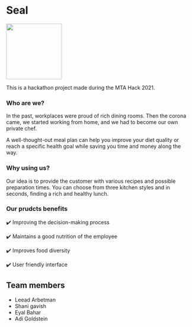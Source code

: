 # Seal 
<img src="https://user-images.githubusercontent.com/72739568/126998705-4a52ea3a-0b40-400a-b04c-dcedfda20899.png" width="150" height="150">

This is a hackathon project made during the MTA Hack 2021.

### **Who are we?**
In the past, workplaces were proud of rich dining rooms. Then the corona came, we started working from home, and we had to become our own private chef.

A well-thought-out meal plan can help you improve your diet quality or reach a specific health goal while saving you time and money along the way.

### Why using us?
Our idea is to provide the customer with various recipes and possible preparation times. You can choose from three kitchen styles and in seconds, finding a rich and healthy lunch.

### Our prudcts benefits
:heavy_check_mark: Improving the decision-making process

:heavy_check_mark: Maintains a good nutrition of the employee

:heavy_check_mark: Improves food diversity

:heavy_check_mark: User friendly interface
## Team members

- Leead Arbetman
- Shani gavish
- Eyal Bahar
- Adi Goldstein
